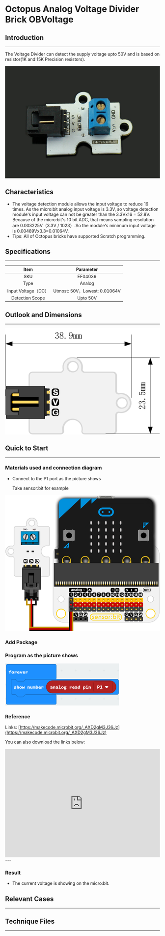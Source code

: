 # Octopus Analog Voltage Divider Brick OBVoltage 

## Introduction
---
The Voltage Divider can detect the supply voltage upto 50V and  is based on resistor(1K and 15K Precision resistors).

 ![](./images/fl6I2w5.jpg)

## Characteristics
- The voltage detection module allows the input voltage to reduce 16 times. As the micro:bit analog input voltage is 3.3V, so voltage detection module's input voltage can not be greater than the 3.3Vx16 = 52.8V. Because of the micro:bit's 10 bit ADC, that means sampling resolution are 0.003225V（3.3V / 1023）.So the module's minimum input voltage is 0.00489Vx3.3=0.01064V.   
- Tips: All of Octopus bricks have supported Scratch programming. 

## Specifications
---
Item | Parameter 
:-: | :-: 
SKU|EF04039
Type|Analog
Input Voltage（DC）|Utmost: 50V，Lowest: 0.01064V
Detection Scope|Upto 50V

## Outlook and Dimensions
---
 ![](./images/doEjdcR.png)

## Quick to Start
---
### Materials used and connection diagram

- Connect to the P1 port as the picture shows

  Take sensor:bit for example

 ![](./images/fcHzFyT.png)

### Add Package

### Program as the picture shows

 ![](./images/6DO11mU.png)

### Reference
Links: [https://makecode.microbit.org/_AXD2gM3J36Jz](https://makecode.microbit.org/_AXD2gM3J36Jz)

You can also download the links below:

<div style="position:relative;height:0;padding-bottom:70%;overflow:hidden;"><iframe style="position:absolute;top:0;left:0;width:100%;height:100%;" src="https://makecode.microbit.org/#pub:_AXD2gM3J36Jz" frameborder="0" sandbox="allow-popups allow-forms allow-scripts allow-same-origin"></iframe></div>  
---

### Result
- The current voltage is showing on the micro:bit.
## Relevant Cases
---

## Technique Files
---
